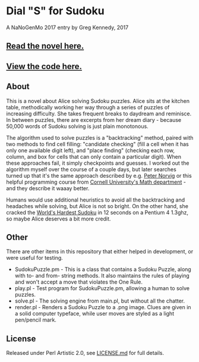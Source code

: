 # Dial "S" for Sudoku
A NaNoGenMo 2017 entry by Greg Kennedy, 2017

## [Read the novel here.](./sample/novel.md)

## [View the code here.](./main.pl)

## About
This is a novel about Alice solving Sudoku puzzles.  Alice sits at the kitchen table, methodically working her way through a series of puzzles of increasing difficulty.  She takes frequent breaks to daydream and reminisce.  In between puzzles, there are excerpts from her dream diary - because 50,000 words of Sudoku solving is just plain monotonous.

The algorithm used to solve puzzles is a "backtracking" method, paired with two methods to find cell filling: "candidate checking" (fill a cell when it has only one available digit left), and "place finding" (checking each row, column, and box for cells that can only contain a particular digit).  When these approaches fail, it simply checkpoints and guesses.  I worked out the algorithm myself over the course of a couple days, but later searches turned up that it's the same approach described by e.g. [Peter Norvig](https://norvig.com/sudoku.html) or this helpful programming course from [Cornell University's Math department](https://www.math.cornell.edu/~mec/Summer2009/meerkamp/Site/Introduction.html) - and they describe it waaay better.

Humans would use additional heuristics to avoid all the backtracking and headaches while solving, but Alice is not so bright.  On the other hand, she cracked the [World's Hardest Sudoku](https://sw-amt.ws/sudoku/worlds-hardest-sudoku/xx-world-hardest-sudoku.html) in 12 seconds on a Pentium 4 1.3ghz, so maybe Alice deserves a bit more credit.

## Other
There are other items in this repository that either helped in development, or were useful for testing.

* SudokuPuzzle.pm - This is a class that contains a Sudoku Puzzle, along with to- and from- string methods.  It also maintains the rules of playing and won't accept a move that violates the One Rule.
* play.pl - Test program for SudokuPuzzle.pm, allowing a human to solve puzzles.
* solve.pl - The solving engine from main.pl, but without all the chatter.
* render.pl - Renders a Sudoku Puzzle to a .png image.  Clues are given in a solid computer typeface, while user moves are styled as a light pen/pencil mark.

## License
Released under Perl Artistic 2.0, see [LICENSE.md](./LICENSE.md) for full details.
